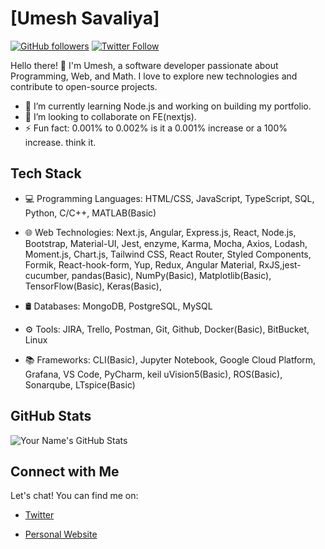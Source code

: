 # [Umesh Savaliya]
[![GitHub followers](https://img.shields.io/github/followers/your-username?style=social)](https://github.com/Umesh-WW)
[![Twitter Follow](https://img.shields.io/twitter/follow/your-twitter-handle?style=social)](https://twitter.com/your-twitter-handle)

Hello there! 👋 I'm Umesh, a software developer passionate about Programming, Web, and Math. I love to explore new technologies and contribute to open-source projects.

- 🌱 I’m currently learning Node.js and working on building my portfolio.
- 👯 I’m looking to collaborate on FE(nextjs).
- ⚡ Fun fact: 0.001% to 0.002% is it a 0.001% increase or a 100% increase. think it.


## Tech Stack

- 💻 Programming Languages:  HTML/CSS, JavaScript, TypeScript, SQL, Python, C/C++, MATLAB(Basic)

- 🌐 Web Technologies:       Next.js, Angular, Express.js, React, Node.js, Bootstrap, Material-UI, Jest, enzyme, Karma, Mocha, Axios, Lodash, Moment.js, Chart.js, Tailwind CSS, React 
                             Router, Styled Components, Formik, React-hook-form, Yup, Redux, Angular Material, RxJS,jest-cucumber,
                             pandas(Basic), NumPy(Basic), Matplotlib(Basic), TensorFlow(Basic), Keras(Basic), 

- 🛢️ Databases:   MongoDB, PostgreSQL, MySQL
  
- ⚙️ Tools:       JIRA, Trello, Postman, Git, Github, Docker(Basic),  BitBucket, Linux

- 📚 Frameworks:  CLI(Basic), Jupyter Notebook, Google Cloud Platform, Grafana, VS Code, PyCharm, keil uVision5(Basic), ROS(Basic),
                  Sonarqube, LTspice(Basic)
## GitHub Stats

![Your Name's GitHub Stats](https://github-readme-stats.vercel.app/api?username=Umesh-WW&show_icons=true&theme=dark)


## Connect with Me

Let's chat! You can find me on:

- [Twitter](https://twitter.com/your-twitter-handle)
<!--  [LinkedIn](https://www.linkedin.com/in/umesh-ww/) -->
- [Personal Website](https://www.your-website.com)
